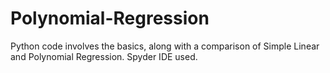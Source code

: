 # Polynomial-Regression
Python code involves the basics, along with a comparison of Simple Linear and Polynomial Regression. Spyder IDE used.
